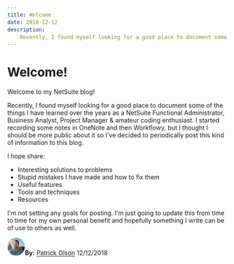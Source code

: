 ```yaml
---
title: Welcome
date: 2018-12-12
description:
    Recently, I found myself looking for a good place to document some of the things I have learned over the years as a NetSuite Functional Administrator, Business Analyst, Project Manager & amateur coding enthusiast. I started recording some notes in OneNote and then Workflowy, but I thought I should be more public about it so I've decided to periodically post this kind of information to this blog.
---
```


# Welcome!

Welcome to my NetSuite blog! 

Recently, I found myself looking for a good place to document some of the things I have learned over the years as a NetSuite Functional Administrator, Business Analyst, Project Manager & amateur coding enthusiast. I started recording some notes in OneNote and then Workflowy, but I thought I should be more public about it so I've decided to periodically post this kind of information to this blog.

I hope share:
- Interesting solutions to problems
- Stupid mistakes I have made and how to fix them
- Useful features
- Tools and techniques
- Resources

I'm not setting any goals for posting. I'm just going to update this from time to time for my own personal benefit and hopefully something I write can be of use to others as well.

<a href="https://www.linkedin.com/in/patrick-olson-pmp-csm-137a9435/" target="_blank"><img src="./img/profile.jpg" title="Patrick Olson - LinkedIn Profile" alt="Patrick Olson - LinkedIn Profile" width=8% height="auto" style="border-radius: 50%;"></a>**By:** [Patrick Olson](https://www.linkedin.com/in/patrick-olson-pmp-csm-137a9435/)
12/12/2018
